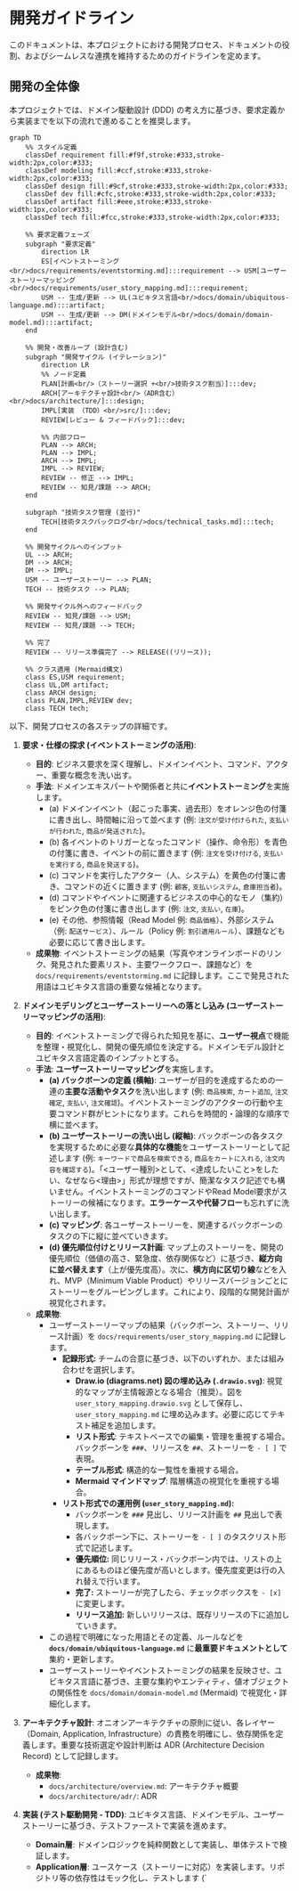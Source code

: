 # 開発ガイドライン

このドキュメントは、本プロジェクトにおける開発プロセス、ドキュメントの役割、およびシームレスな連携を維持するためのガイドラインを定めます。

## 開発の全体像

本プロジェクトでは、ドメイン駆動設計 (DDD) の考え方に基づき、要求定義から実装までを以下の流れで進めることを推奨します。

```mermaid
graph TD
    %% スタイル定義
    classDef requirement fill:#f9f,stroke:#333,stroke-width:2px,color:#333;
    classDef modeling fill:#ccf,stroke:#333,stroke-width:2px,color:#333;
    classDef design fill:#9cf,stroke:#333,stroke-width:2px,color:#333;
    classDef dev fill:#cfc,stroke:#333,stroke-width:2px,color:#333;
    classDef artifact fill:#eee,stroke:#333,stroke-width:1px,color:#333;
    classDef tech fill:#fcc,stroke:#333,stroke-width:2px,color:#333;

    %% 要求定義フェーズ
    subgraph "要求定義"
        direction LR
        ES[イベントストーミング<br/>docs/requirements/eventstorming.md]:::requirement --> USM[ユーザーストーリーマッピング<br/>docs/requirements/user_story_mapping.md]:::requirement;
        USM -- 生成/更新 --> UL(ユビキタス言語<br/>docs/domain/ubiquitous-language.md):::artifact;
        USM -- 生成/更新 --> DM(ドメインモデル<br/>docs/domain/domain-model.md):::artifact;
    end

    %% 開発・改善ループ (設計含む)
    subgraph "開発サイクル (イテレーション)"
        direction LR
        %% ノード定義
        PLAN[計画<br/>（ストーリー選択 +<br/>技術タスク割当）]:::dev;
        ARCH[アーキテクチャ設計<br/>（ADR含む）<br/>docs/architecture/]:::design;
        IMPL[実装 （TDD）<br/>src/]:::dev;
        REVIEW[レビュー & フィードバック]:::dev;

        %% 内部フロー
        PLAN --> ARCH;
        PLAN --> IMPL;
        ARCH --> IMPL;
        IMPL --> REVIEW;
        REVIEW -- 修正 --> IMPL;
        REVIEW -- 知見/課題 --> ARCH;
    end

    subgraph "技術タスク管理 (並行)"
        TECH[技術タスクバックログ<br/>docs/technical_tasks.md]:::tech;
    end

    %% 開発サイクルへのインプット
    UL --> ARCH;
    DM --> ARCH;
    DM --> IMPL;
    USM -- ユーザーストーリー --> PLAN;
    TECH -- 技術タスク --> PLAN;

    %% 開発サイクル外へのフィードバック
    REVIEW -- 知見/課題 --> USM;
    REVIEW -- 知見/課題 --> TECH;

    %% 完了
    REVIEW -- リリース準備完了 --> RELEASE((リリース));

    %% クラス適用 (Mermaid構文)
    class ES,USM requirement;
    class UL,DM artifact;
    class ARCH design;
    class PLAN,IMPL,REVIEW dev;
    class TECH tech;
```

以下、開発プロセスの各ステップの詳細です。

1.  **要求・仕様の探求 (イベントストーミングの活用)**:
    *   **目的**: ビジネス要求を深く理解し、ドメインイベント、コマンド、アクター、重要な概念を洗い出す。
    *   **手法**: ドメインエキスパートや関係者と共に**イベントストーミング**を実施します。
        *   (a) ドメインイベント（起こった事実、過去形）をオレンジ色の付箋に書き出し、時間軸に沿って並べます (例: `注文が受け付けられた`, `支払いが行われた`, `商品が発送された`)。
        *   (b) 各イベントのトリガーとなったコマンド（操作、命令形）を青色の付箋に書き、イベントの前に置きます (例: `注文を受け付ける`, `支払いを実行する`, `商品を発送する`)。
        *   (c) コマンドを実行したアクター（人、システム）を黄色の付箋に書き、コマンドの近くに置きます (例: `顧客`, `支払いシステム`, `倉庫担当者`)。
        *   (d) コマンドやイベントに関連するビジネスの中心的なモノ（集約）をピンク色の付箋に書き出します (例: `注文`, `支払い`, `在庫`)。
        *   (e) その他、参照情報（Read Model 例: `商品価格`）、外部システム（例: `配送サービス`）、ルール（Policy 例: `割引適用ルール`）、課題なども必要に応じて書き出します。
    *   **成果物**: イベントストーミングの結果（写真やオンラインボードのリンク、発見された要素リスト、主要ワークフロー、課題など）を `docs/requirements/eventstorming.md` に記録します。ここで発見された用語はユビキタス言語の重要な候補となります。

2.  **ドメインモデリングとユーザーストーリーへの落とし込み (ユーザーストーリーマッピングの活用)**:
    *   **目的**: イベントストーミングで得られた知見を基に、**ユーザー視点**で機能を整理・視覚化し、開発の優先順位を決定する。ドメインモデル設計とユビキタス言語定義のインプットとする。
    *   **手法**: **ユーザーストーリーマッピング**を実施します。
        *   **(a) バックボーンの定義 (横軸)**: ユーザーが目的を達成するための一連の**主要な活動やタスク**を洗い出します (例: `商品検索`, `カート追加`, `注文確定`, `支払い`, `注文確認`)。イベントストーミングのアクターの行動や主要コマンド群がヒントになります。これらを時間的・論理的な順序で横に並べます。
        *   **(b) ユーザーストーリーの洗い出し (縦軸)**: バックボーンの各タスクを実現するために必要な**具体的な機能**をユーザーストーリーとして記述します (例: `キーワードで商品を検索できる`, `商品をカートに入れる`, `注文内容を確認する`)。「<ユーザー種別>として、<達成したいこと>をしたい、なぜなら<理由>」形式が理想ですが、簡潔なタスク記述でも構いません。イベントストーミングのコマンドやRead Model要求がストーリーの候補になります。**エラーケースや代替フロー**も忘れずに洗い出します。
        *   **(c) マッピング**: 各ユーザーストーリーを、関連するバックボーンのタスクの下に縦に並べていきます。
        *   **(d) 優先順位付けとリリース計画**: マップ上のストーリーを、開発の優先順位（価値の高さ、緊急度、依存関係など）に基づき、**縦方向に並べ替えます**（上が優先度高）。次に、**横方向に区切り線**などを入れ、MVP（Minimum Viable Product）やリリースバージョンごとにストーリーをグルーピングします。これにより、段階的な開発計画が視覚化されます。
    *   **成果物**:
        *   ユーザーストーリーマップの結果（バックボーン、ストーリー、リリース計画）を `docs/requirements/user_story_mapping.md` に記録します。
            *   **記録形式:** チームの合意に基づき、以下のいずれか、または組み合わせを選択します。
                *   **Draw.io (diagrams.net) 図の埋め込み (`.drawio.svg`)**: 視覚的なマップが主情報源となる場合（推奨）。図を `user_story_mapping.drawio.svg` として保存し、`user_story_mapping.md` に埋め込みます。必要に応じてテキスト補足を追加します。
                *   **リスト形式**: テキストベースでの編集・管理を重視する場合。バックボーンを `###`、リリースを `##`、ストーリーを `- [ ]` で表現。
                *   **テーブル形式**: 構造的な一覧性を重視する場合。
                *   **Mermaid マインドマップ**: 階層構造の視覚化を重視する場合。
            *   **リスト形式での運用例 (`user_story_mapping.md`):**
                *   バックボーンを `###` 見出し、リリース計画を `##` 見出しで表現します。
                *   各バックボーン下に、ストーリーを `- [ ]` のタスクリスト形式で記述します。
                *   **優先順位:** 同じリリース・バックボーン内では、リストの上にあるものほど優先度が高いとします。優先度変更は行の入れ替えで行います。
                *   **完了:** ストーリーが完了したら、チェックボックスを `- [x]` に変更します。
                *   **リリース追加:** 新しいリリースは、既存リリースの下に追加していきます。
        *   この過程で明確になった用語とその定義、ルールなどを **`docs/domain/ubiquitous-language.md`** に**最重要ドキュメントとして**集約・更新します。
        *   ユーザーストーリーやイベントストーミングの結果を反映させ、ユビキタス言語に基づき、主要な集約やエンティティ、値オブジェクトの関係性を `docs/domain/domain-model.md` (Mermaid) で視覚化・詳細化します。

3.  **アーキテクチャ設計**: オニオンアーキテクチャの原則に従い、各レイヤー（Domain, Application, Infrastructure）の責務を明確にし、依存関係を定義します。重要な技術選定や設計判断は ADR (Architecture Decision Record) として記録します。
    *   **成果物**:
        *   `docs/architecture/overview.md`: アーキテクチャ概要
        *   `docs/architecture/adr/`: ADR

4.  **実装 (テスト駆動開発 - TDD)**: ユビキタス言語、ドメインモデル、ユーザーストーリーに基づき、テストファーストで実装を進めます。
    *   **Domain層**: ドメインロジックを純粋関数として実装し、単体テストで検証します。
    *   **Application層**: ユースケース（ストーリーに対応）を実装します。リポジトリ等の依存性はモック化し、テストします (`